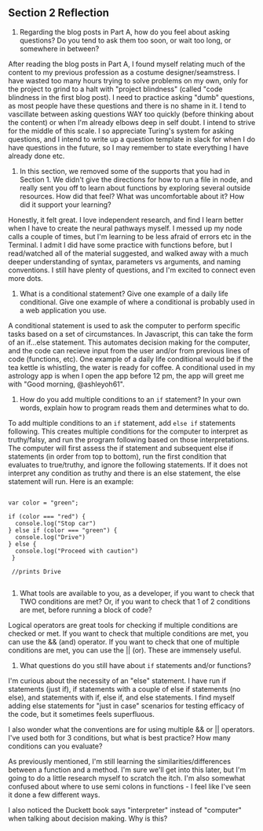 ## Section 2 Reflection

1. Regarding the blog posts in Part A, how do you feel about asking questions? Do you tend to ask them too soon, or wait too long, or somewhere in between?

After reading the blog posts in Part A, I found myself relating much of the content to my previous profession as a costume designer/seamstress. I have wasted too many hours trying to solve problems on my own, only for the project to grind to a halt with "project blindness" (called "code blindness in the first blog post). I need to practice asking "dumb" questions, as most people have these questions and there is no shame in it. I tend to vascillate between asking questions WAY too quickly (before thinking about the content) or when I'm already elbows deep in self doubt. I intend to strive for the middle of this scale. I so appreciate Turing's system for asking questions, and I intend to write up a question template in slack for when I do have questions in the future, so I may remember to state everything I have already done etc.

1. In this section, we removed some of the supports that you had in Section 1. We didn't give the directions for how to run a file in node, and really sent you off to learn about functions by exploring several outside resources. How did that feel? What was uncomfortable about it? How did it support your learning?

Honestly, it felt great. I love independent research, and find I learn better when I have to create the neural pathways myself. I messed up my node calls a couple of times, but I'm learning to be less afraid of errors etc in the Terminal. I admit I did have some practice with functions before, but I read/watched all of the material suggested, and walked away with a much deeper understanding of syntax, parameters vs arguments, and naming conventions. I still have plenty of questions, and I'm excited to connect even more dots.

1. What is a conditional statement? Give one example of a daily life conditional. Give one example of where a conditional is probably used in a web application you use.

A conditional statement is used to ask the computer to perform specific tasks based on a set of circumstances. In Javascript, this can take the form of an if...else statement. This automates decision making for the computer, and the code can recieve input from the user and/or from previous lines of code (functions, etc).  One example of a daily life conditional would be if the tea kettle is whistling, the water is ready for coffee. A conditional used in my astrology app is when I open the app before 12 pm, the app will greet me with "Good morning, @ashleyoh61". 

1. How do you add multiple conditions to an `if` statement? In your own words, explain how to program reads them and determines what to do.

To add multiple conditions to an `if` statement, add `else if` statements following. This creates multiple conditions for the computer to interpret as truthy/falsy, and run the program following based on those interpretations. The computer will first assess the if statement and subsequent else if statements (in order from top to bottom), run the first condition that evaluates to true/truthy, and ignore the following statements. If it does not interpret any condition as truthy and there is an else statement, the else statement will run. Here is an example:

```

var color = "green";

if (color === "red") {
  console.log("Stop car")
} else if (color === "green") {
  console.log("Drive")
} else {
  console.log("Proceed with caution")
 }
 
 //prints Drive
 
```

1. What tools are available to you, as a developer, if you want to check that TWO conditions are met? Or, if you want to check that 1 of 2 conditions are met, before running a block of code?

Logical operators are great tools for checking if multiple conditions are checked or met. If you want to check that multiple conditions are met, you can use the && (and) operator. If you want to check that one of multiple conditions are met, you can use the || (or). These are immensely useful.

1. What questions do you still have about `if` statements and/or functions?

I'm curious about the necessity of an "else" statement. I have run if statements (just if), if statements with a couple of else if statements (no else), and statements with if, else if, and else statements. I find myself adding else statements for "just in case" scenarios for testing efficacy of the code, but it sometimes feels superfluous. 

I also wonder what the conventions are for using multiple && or || operators. I've used both for 3 conditions, but what is best practice? How many conditions can you evaluate?

As previously mentioned, I'm still learning the similarities/differences between a function and a method. I'm sure we'll get into this later, but I'm going to do a little research myself to scratch the itch. I'm also somewhat confused about where to use semi colons in functions - I feel like I've seen it done a few different ways.

I also noticed the Duckett book says "interpreter" instead of "computer" when talking about decision making. Why is this?
